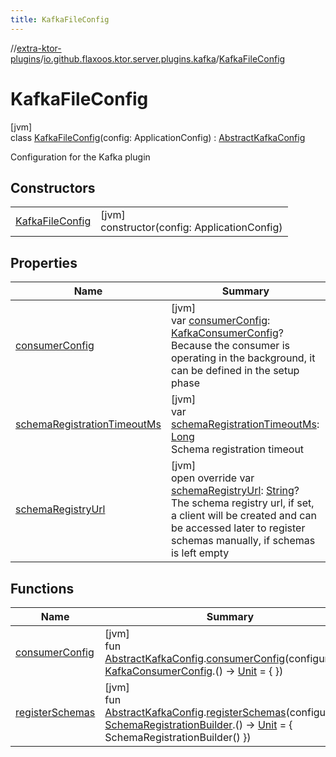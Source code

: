 ```yaml
---
title: KafkaFileConfig
---
```


//[extra-ktor-plugins](../../../index.md)/[io.github.flaxoos.ktor.server.plugins.kafka](../index.md)/[KafkaFileConfig](index.md)

# KafkaFileConfig

[jvm]\
class [KafkaFileConfig](index.md)(config: ApplicationConfig) : [AbstractKafkaConfig](../-abstract-kafka-config/index.md)

Configuration for the Kafka plugin

## Constructors

|                                          |                                                 |
|------------------------------------------|-------------------------------------------------|
| [KafkaFileConfig](-kafka-file-config.md) | [jvm]<br>constructor(config: ApplicationConfig) |

## Properties

| Name                                                                                       | Summary                                                                                                                                                                                                                                                                                               |
|--------------------------------------------------------------------------------------------|-------------------------------------------------------------------------------------------------------------------------------------------------------------------------------------------------------------------------------------------------------------------------------------------------------|
| [consumerConfig](../-abstract-kafka-config/consumer-config.md)                             | [jvm]<br>var [consumerConfig](../-abstract-kafka-config/consumer-config.md): [KafkaConsumerConfig](../-kafka-consumer-config/index.md)?<br>Because the consumer is operating in the background, it can be defined in the setup phase                                                                  |
| [schemaRegistrationTimeoutMs](../-abstract-kafka-config/schema-registration-timeout-ms.md) | [jvm]<br>var [schemaRegistrationTimeoutMs](../-abstract-kafka-config/schema-registration-timeout-ms.md): [Long](https://kotlinlang.org/api/latest/jvm/stdlib/kotlin/-long/index.md)<br>Schema registration timeout                                                                                    |
| [schemaRegistryUrl](schema-registry-url.md)                                                | [jvm]<br>open override var [schemaRegistryUrl](schema-registry-url.md): [String](https://kotlinlang.org/api/latest/jvm/stdlib/kotlin/-string/index.md)?<br>The schema registry url, if set, a client will be created and can be accessed later to register schemas manually, if schemas is left empty |

## Functions

| Name                                      | Summary                                                                                                                                                                                                                                                                                                                      |
|-------------------------------------------|------------------------------------------------------------------------------------------------------------------------------------------------------------------------------------------------------------------------------------------------------------------------------------------------------------------------------|
| [consumerConfig](../consumer-config.md)   | [jvm]<br>fun [AbstractKafkaConfig](../-abstract-kafka-config/index.md).[consumerConfig](../consumer-config.md)(configuration: [KafkaConsumerConfig](../-kafka-consumer-config/index.md).() -&gt; [Unit](https://kotlinlang.org/api/latest/jvm/stdlib/kotlin/-unit/index.md) = { })                                           |
| [registerSchemas](../register-schemas.md) | [jvm]<br>fun [AbstractKafkaConfig](../-abstract-kafka-config/index.md).[registerSchemas](../register-schemas.md)(configuration: [SchemaRegistrationBuilder](../-schema-registration-builder/index.md).() -&gt; [Unit](https://kotlinlang.org/api/latest/jvm/stdlib/kotlin/-unit/index.md) = { SchemaRegistrationBuilder() }) |

